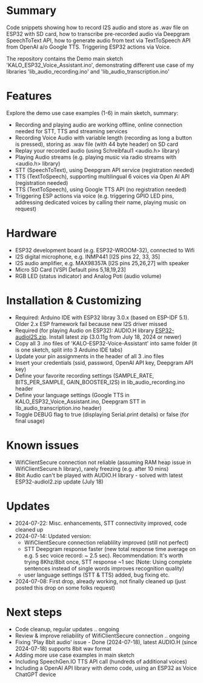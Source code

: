 # Summary
Code snippets showing how to record I2S audio and store as .wav file on ESP32 with SD card, how to transcribe pre-recorded audio via Deepgram SpeechToText API, how to generate audio from text via TextToSpeech API from OpenAI a/o Google TTS. Triggering ESP32 actions via Voice.

The repository contains the Demo main sketch  'KALO_ESP32_Voice_Assistant.ino', demonstrating different use case of my libraries 'lib_audio_recording.ino' and 'lib_audio_transcription.ino'  

# Features
Explore the demo use case examples (1-6) in main sketch, summary:
- Recording and playing audio are working offline, online connection needed for STT, TTS and streaming services
- Recording Voice Audio with variable length (recording as long a button is pressed), storing as .wav file (with 44 byte header) on SD card  
- Replay your recorded audio (using Schreibfaul1 <audio.h> library) 
- Playing Audio streams (e.g. playing music via radio streams with <audio.h> library)
- STT (SpeechToText), using Deepgram API service (registration needed)  
- TTS (TextToSpeech), supporting multilingual 6 voices via Open AI API (registration needed)
- TTS (TextToSpeech), using Google TTS API (no registration needed)  
- Triggering ESP actions via voice (e.g. triggering GPIO LED pins, addressing dedicated voices by calling their name, playing music on request)

# Hardware
- ESP32 development board (e.g. ESP32-WROOM-32), connected to Wifi
- I2S digital microphone, e.g. INMP441 [I2S pins 22, 33, 35]          
- I2S audio amplifier, e.g. MAX98357A [I2S pins 25,26,27] with speaker
- Micro SD Card [VSPI Default pins 5,18,19,23] 
- RGB LED (status indicator) and Analog Poti (audio volume)

# Installation & Customizing
- Required: Arduino IDE with ESP32 libray 3.0.x (based on ESP-IDF 5.1). Older 2.x ESP framework fail because new I2S driver missed
- Required (for playing Audio on ESP32): AUDIO.H library [ESP32-audioI2S.zip](https://github.com/schreibfaul1/ESP32-audioI2S). Install latest zip  (3.0.11g from July 18, 2024 or newer)
- Copy all 3 .ino files of 'KALO-ESP32-Voice-Assistant' into same folder (it is one sketch, split into 3 Arduino IDE tabs)
- Update your pin assignments in the header of all 3 .ino files
- Insert your credentials (ssid, password, OpenAI API key, Deepgram API key)
- Define your favorite recording settings (SAMPLE_RATE, BITS_PER_SAMPLE, GAIN_BOOSTER_I2S) in lib_audio_recording.ino header
- Define your language settings (Google TTS in KALO_ESP32_Voice_Assistant.ino, Deepgram STT in lib_audio_transcription.ino header)
- Toggle DEBUG flag to true (displaying Serial.print details) or false (for final usage)

# Known issues
- WifiClientSecure connection not reliable (assuming RAM heap issue in WifiClientSecure.h library), rarely freezing (e.g. after 10 mins)
- 8bit Audio can't be played with AUDIO.H library - solved with latest ESP32-audioI2.zip update (July 18)

# Updates
- 2024-07-22: Misc. enhancements, STT connectivity improved, code cleaned up
- 2024-07-14: Updated version:
  - WifiClientSecure connection reliablility improved (still not perfect) 
  - STT Deepgram response faster (new total response time average on e.g. 5 sec voice record: ~ 2.5 sec). Recommendation: It's worth trying 8Khz/8bit once, STT response ~1 sec (Note: Using complete sentences instead of single words improves recognition quality)
  - user language settings (STT & TTS) added, bug fixing etc.
- 2024-07-08: First drop, already working, not finally cleaned up (just posted this drop on some folks request)

# Next steps
- Code cleanup, regular updates .. ongoing
- Review & improve reliability of WifiClientSecure connection .. ongoing
- Fixing 'Play 8bit audio' issue - Done (2024-07-18), latest AUDIO.H (since 2024-07-18) supports 8bit wav format
- Adding more use case examples in main sketch
- Including SpeechGen.IO TTS API call (hundreds of additional voices)
- Including a OpenAI API library with demo code, using an ESP32 as Voice ChatGPT device
